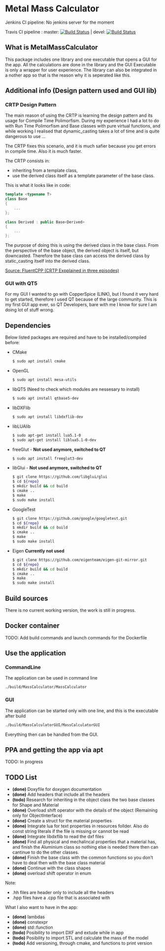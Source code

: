 # Metal Mass Calculator

Jenkins CI pipeline: No jenkins server for the moment

Travis CI pipeline : master: [![Build Status](https://travis-ci.com/jimmyhalimi/MassCalculator.svg?token=SL6RqWzwyVSzbz3qVX6L&branch=master)](https://travis-ci.com/jimmyhalimi/MassCalculator) | devel: [![Build Status](https://travis-ci.com/jimmyhalimi/MassCalculator.svg?token=SL6RqWzwyVSzbz3qVX6L&branch=devel)](https://travis-ci.com/jimmyhalimi/MassCalculator) 



## What is MetalMassCalculator

This package includes one library and one executable that opens a GUI for the app. All the calculations are done in the library and the GUI Executable is only a wrapper for user experience. The library can also be integrated in a nother app so that is the reason why it is seperated like this.

## Additional info (Design pattern used and GUI lib)

### CRTP Design Pattern

The main reason of using the CRTP is learning the design pattern and its usage for Compile Time Polimorfism.
During my experience I had a lot to do with Run Time Polimorfism and Base classes with pure virtual functions, and while working I realised that dynamic_casting takes a lot of time and is quite dangerous to use ...

The CRTP fixes this scenario, and it is much safier because you get errors in compile time. Also it is much faster.

The CRTP consists in:

* inheriting from a template class,
* use the derived class itself as a template parameter of the base class.

This is what it looks like in code:

```cpp
template <typename T>
class Base
{
    ...
};
 
class Derived : public Base<Derived>
{
    ...
};
```

The purpose of doing this is using the derived class in the base class. From the perspective of the base object, the derived object is itself, but downcasted. Therefore the base class can access the derived class by static_casting itself into the derived class.

[Source: FluentCPP (CRTP Expplained in three episodes)](https://www.fluentcpp.com/2017/05/12/curiously-recurring-template-pattern/)


### GUI with QT5

For my GUI I wanted to go with CopperSpice (LINK), but I found it very hard to get started, therefore I used QT because of the large community. This is my first GUI app ever, so QT Developers, bare with me I know for sure I am doing lot of stuff wrong.

## Dependencies

Below listed packages are required and have to be installed/compiled before:

* CMake
  ```bash
  $ sudo apt install cmake
  ```

* OpenGL
  ```bash
  $ sudo apt install mesa-utils
  ```

* libQT5 (Need to check which modules are nessesary to install)
  ```bash
  $ sudo apt install qtbase5-dev
  ```

* libDXFlib
  ```bash
  $ sudo apt install libdxflib-dev
  ```

* libLUAlib
  ```bash
  $ sudo apt-get install lua5.1-0
  $ sudo apt-get install liblua5.1-0-dev
  ```

* freeGlut - **Not used anymore, switched to QT**
  ```bash
  $ sudo apt install freeglut3-dev
  ```

* libGlui - **Not used anymore, switched to QT**
  ```bash
  $ git clone https://github.com/libglui/glui
  $ cd ${repo}
  $ mkdir build && cd build
  $ cmake ..
  $ make 
  $ sudo make install
  ```

* GoogleTest
  ```bash
  $ git clone https://github.com/google/googletest.git
  $ cd ${repo}
  $ mkdir build && cd build
  $ cmake ..
  $ make 
  $ sudo make install
  ```

* Eigen **Currently not used**
  ```bash
  $ git clone https://github.com/eigenteam/eigen-git-mirror.git
  $ cd ${repo}
  $ mkdir build && cd build
  $ cmake ..
  $ make 
  $ sudo make install
  ```

## Build sources

There is no current working version, the work is still in progress.

## Docker container

TODO: Add build commands and launch commands for the Dockerfile

## Use the application

### CommandLine

The application can be used in command line

```bash
./build/MassCalculator/MassCalculator
```

### GUI

The application can be started only with one line, and this is the executable after build

```bash
./build/MassCalculatorGUI/MassCalculatorGUI
```

Everything then can be handled from the GUI.

## PPA and getting the app via apt

TODO: In progress

## TODO List

* **(done)** Doxyfile for doxygen documentation
* **(done)** Add headers that include all the headers
* **(todo)** Research for inheriting in the object class the two base classes for Shape and Material
* **(done)** Overload shift operator with the details of the object (Remaining only for ObjectInterface)
* **(done)** Create a struct for the material properties
* **(done)** Integrate lua for text properties in resources follder. Also do const string literals if the file is missing or cannot be read
* **(done)** Integrate libdxflib to read the dxf files
* **(done)** Find all physical and mechalincal properties that a material has, and finish the Aluminium class so nothing else is needed there then can cantinue to do the other classes.
* **(done)** Finish the base class with the common functions so you don't have to deal then with the base class material
* **(done)** Continue with the class shapes
* **(done)** overload shift operator in enum

Note: 
* .hh files are header only to include all the headers
* .hpp files have a .cpp file that is associated with

What I also want to have in the app:
* **(done)** lambdas
* **(done)** constexpr
* **(done)** std::function
* **(todo)** Posibility to import DXF and extude while in app
* **(todo)** Posibility to import STL and calculate the mass of the model
* **(todo)** Add versioning, through cmake, and functions to print version